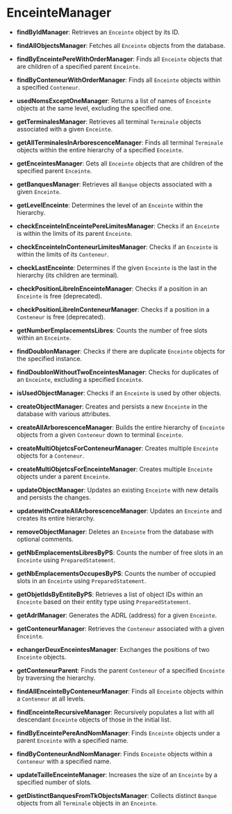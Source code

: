 # EnceinteManager 

- **findByIdManager**: Retrieves an `Enceinte` object by its ID.

- **findAllObjectsManager**: Fetches all `Enceinte` objects from the database.

- **findByEnceintePereWithOrderManager**: Finds all `Enceinte` objects that are children of a specified parent `Enceinte`.

- **findByConteneurWithOrderManager**: Finds all `Enceinte` objects within a specified `Conteneur`.

- **usedNomsExceptOneManager**: Returns a list of names of `Enceinte` objects at the same level, excluding the specified one.

- **getTerminalesManager**: Retrieves all terminal `Terminale` objects associated with a given `Enceinte`.

- **getAllTerminalesInArborescenceManager**: Finds all terminal `Terminale` objects within the entire hierarchy of a specified `Enceinte`.

- **getEnceintesManager**: Gets all `Enceinte` objects that are children of the specified parent `Enceinte`.

- **getBanquesManager**: Retrieves all `Banque` objects associated with a given `Enceinte`.

- **getLevelEnceinte**: Determines the level of an `Enceinte` within the hierarchy.

- **checkEnceinteInEnceintePereLimitesManager**: Checks if an `Enceinte` is within the limits of its parent `Enceinte`.

- **checkEnceinteInConteneurLimitesManager**: Checks if an `Enceinte` is within the limits of its `Conteneur`.

- **checkLastEnceinte**: Determines if the given `Enceinte` is the last in the hierarchy (its children are terminal).

- **checkPositionLibreInEnceinteManager**: Checks if a position in an `Enceinte` is free (deprecated).

- **checkPositionLibreInConteneurManager**: Checks if a position in a `Conteneur` is free (deprecated).

- **getNumberEmplacementsLibres**: Counts the number of free slots within an `Enceinte`.

- **findDoublonManager**: Checks if there are duplicate `Enceinte` objects for the specified instance.

- **findDoublonWithoutTwoEnceintesManager**: Checks for duplicates of an `Enceinte`, excluding a specified `Enceinte`.

- **isUsedObjectManager**: Checks if an `Enceinte` is used by other objects.

- **createObjectManager**: Creates and persists a new `Enceinte` in the database with various attributes.

- **createAllArborescenceManager**: Builds the entire hierarchy of `Enceinte` objects from a given `Conteneur` down to terminal `Enceinte`.

- **createMultiObjetcsForConteneurManager**: Creates multiple `Enceinte` objects for a `Conteneur`.

- **createMultiObjetcsForEnceinteManager**: Creates multiple `Enceinte` objects under a parent `Enceinte`.

- **updateObjectManager**: Updates an existing `Enceinte` with new details and persists the changes.

- **updatewithCreateAllArborescenceManager**: Updates an `Enceinte` and creates its entire hierarchy.

- **removeObjectManager**: Deletes an `Enceinte` from the database with optional comments.

- **getNbEmplacementsLibresByPS**: Counts the number of free slots in an `Enceinte` using `PreparedStatement`.

- **getNbEmplacementsOccupesByPS**: Counts the number of occupied slots in an `Enceinte` using `PreparedStatement`.

- **getObjetIdsByEntiteByPS**: Retrieves a list of object IDs within an `Enceinte` based on their entity type using `PreparedStatement`.

- **getAdrlManager**: Generates the ADRL (address) for a given `Enceinte`.

- **getConteneurManager**: Retrieves the `Conteneur` associated with a given `Enceinte`.

- **echangerDeuxEnceintesManager**: Exchanges the positions of two `Enceinte` objects.

- **getConteneurParent**: Finds the parent `Conteneur` of a specified `Enceinte` by traversing the hierarchy.

- **findAllEnceinteByConteneurManager**: Finds all `Enceinte` objects within a `Conteneur` at all levels.

- **findEnceinteRecursiveManager**: Recursively populates a list with all descendant `Enceinte` objects of those in the initial list.

- **findByEnceintePereAndNomManager**: Finds `Enceinte` objects under a parent `Enceinte` with a specified name.

- **findByConteneurAndNomManager**: Finds `Enceinte` objects within a `Conteneur` with a specified name.

- **updateTailleEnceinteManager**: Increases the size of an `Enceinte` by a specified number of slots.

- **getDistinctBanquesFromTkObjectsManager**: Collects distinct `Banque` objects from all `Terminale` objects in an `Enceinte`.

